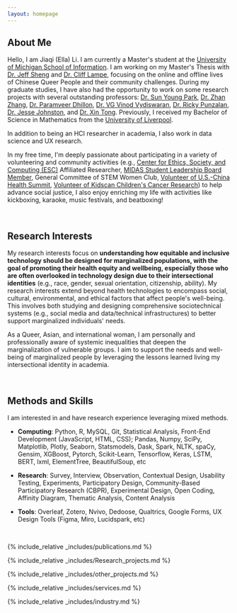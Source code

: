 ```yaml
---
layout: homepage
---
```


## <a id="about-me"></a>About Me

Hello, I am Jiaqi (Ella) Li. I am currently a Master's student at the <a href="https://www.si.umich.edu/" target="_blank">University of Michigan School of Information</a>. I am working on my Master's Thesis with <a href="https://www.si.umich.edu/people/jeff-sheng" target="_blank">Dr. Jeff Sheng</a> and <a href="https://www.si.umich.edu/people/clifford-lampe" target="_blank">Dr. Cliff Lampe</a>, focusing on the online and offline lives of Chinese Queer People and their community challenges. During my graduate studies, I have also had the opportunity to work on some research projects with several outstanding professors: <a href="http://sunyoungpark.weebly.com/" target="_blank">Dr. Sun Young Park</a>, <a href="https://webpage.pace.edu/zzhang/index.html" target="_blank">Dr. Zhan Zhang</a>, <a href="https://pdhillon.com/" target="_blank">Dr. Paramveer Dhillon</a>, <a href="https://www.si.umich.edu/people/vg-vinod-vydiswaran" target="_blank">Dr. VG Vinod Vydiswaran</a>, <a href="https://rpunzalan.com/" target="_blank">Dr. Ricky Punzalan</a>, <a href="https://www.jesseajohnston.net/" target="_blank">Dr. Jesse Johnston</a>, and <a href="https://xintong.ca/" target="_blank">Dr. Xin Tong</a>. Previously, I received my Bachelor of Science in Mathematics from the <a href="https://www.liverpool.ac.uk/" target="_blank">University of Liverpool</a>.

In addition to being an HCI researcher in academia, I also work in data science and UX research.

In my free time, I'm deeply passionate about participating in a variety of volunteering and community activities (e.g., <a href="https://esc.umich.edu/graduate-researchers/" target="_blank">Center for Ethics, Society, and Computing (ESC)</a> Affiliated Researcher, <a href="https://midas.umich.edu/student-community/" target="_blank">MIDAS Student Leadership Board Member</a>, General Committee of STEM Women Club, <a href="https://www.uschinahealthsummit.org/" target="_blank">Volunteer of U.S.-China Health Summit</a>, <a href="https://kidscan.org.uk/" target="_blank">Volunteer of Kidscan Children's Cancer Research</a>) to help advance social justice, I also enjoy enriching my life with activities like kickboxing, karaoke, music festivals, and beatboxing!

<br>

## <a id="research-interests"></a>Research Interests

My research interests focus on **understanding how equitable and inclusive technology should be designed for marginalized populations, with the goal of promoting their health equity and wellbeing, especially those who are often overlooked in technology design due to their intersectional identities** (e.g., race, gender, sexual orientation, citizenship, ability). My research interests extend beyond health technologies to encompass social, cultural, environmental, and ethical factors that affect people's well-being. This involves both studying and designing comprehensive sociotechnical systems (e.g., social media and data/technical infrastructures) to better support marginalized individuals' needs.

As a Queer, Asian, and international woman, I am personally and professionally aware of systemic inequalities that deepen the marginalization of vulnerable groups. I aim to support the needs and well-being of marginalized people by leveraging the lessons learned living my intersectional identity in academia.

<br>

## <a id="methods-skills"></a>Methods and Skills

I am interested in and have research experience leveraging mixed methods.
<!-- I am interested in and have research experience leveraging mixed methods. In my future work, I will continue to use qualitative methods such as interviews, participatory design (PD), community-based participatory research (CBPR), and ethnography to involve marginalized individuals while applying critical theories, including feminist, queer, and decolonial theories. Furthermore, I will utilize my skills in statistical analysis and computing for tasks such as quantitative analysis (survey, experiments) and software development. Through diverse approaches, I aspire to address different kinds of research questions.-->

- **Computing**: Python, R, MySQL, Git, Statistical Analysis, Front-End Development (JavaScript, HTML, CSS); Pandas, Numpy, SciPy, Matplotlib, Plotly, Seaborn, Statsmodels, Dask, Spark, NLTK, spaCy, Gensim, XGBoost, Pytorch, Scikit-Learn, Tensorflow, Keras, LSTM, BERT, lxml, ElementTree, BeautifulSoup, etc

- **Research**: Survey, Interview, Observation, Contextual Design, Usability Testing, Experiments, Participatory Design, Community-Based Participatory Research (CBPR), Experimental Design, Open Coding, Affinity Diagram, Thematic Analysis, Content Analysis

- **Tools**: Overleaf, Zotero, Nvivo, Dedoose, Qualtrics, Google Forms, UX Design Tools (Figma, Miro, Lucidspark, etc)

<br>


{% include_relative _includes/publications.md %}

{% include_relative _includes/Research_projects.md %}

{% include_relative _includes/other_projects.md %}

{% include_relative _includes/services.md %}

{% include_relative _includes/industry.md %}



